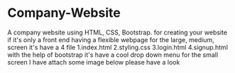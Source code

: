 # Company-Website
A company website  using HTML, CSS, Bootstrap.
for creating your website if it's only a front end having a flexible webpage for the large, medium, screen
it's have a 4 file 
1.index.html
2.styling.css
3.login.html
4.signup.html
with the help of bootstrap it's have a cool drop down menu for the small screen I have attach some image below please have a look
